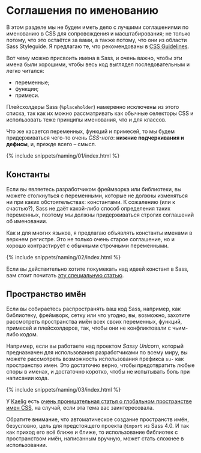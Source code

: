 
# Соглашения по именованию

В этом разделе мы не будем иметь дело с лучшими соглашениями по именованию в CSS для сопровождения и масштабирования; не только потому, что это остаётся за вами, а также потому, что они из области Sass Styleguide. Я предлагаю те, что рекомендованы в [CSS Guidelines](https://cssguidelin.es/#naming-conventions).

Вот чему можно присвоить имена в Sass, и очень важно, чтобы эти имена были хорошими, чтобы весь код выглядел последовательным и легко читался:

* переменные;
* функции;
* примеси.

Плейсхолдеры Sass (`%placeholder`) намеренно исключены из этого списка, так как их можно рассматривать как обычные селекторы CSS и использовать теже принципы именования, что и для классов.

Что же касается переменных, функций и примесей, то мы будем придерживаться чего-то очень *CSS-ного*: **нижние подчеркивания и дефисы**, и, прежде всего – смысл.

{% include snippets/naming/01/index.html %}

## Константы

Если вы являетесь разработчиком фреймворка или библиотеки, вы можете столкнуться с переменными, которые не должны изменяться ни при каких обстоятельствах: константами. К сожалению (или к счастью?), Sass не даёт какой-либо способ определения таких переменных, поэтому мы должны придерживаться строгих соглашений об именовании.

Как и для многих языков, я предлагаю объявлять константы именами в верхнем регистре. Это не только очень старое соглашение, но и хорошо контрастирует с обычными строчными переменными.

{% include snippets/naming/02/index.html %}

Если вы действительно хотите покумекать над идеей констант в Sass, вам стоит почитать [эту специальную статью](https://www.sitepoint.com/dealing-constants-sass/).

## Пространство имён

Если вы собираетесь распространять ваш код Sass, например, как библиотеку, фреймворк, сетку или что угодно, вы, возможно, захотите рассмотреть пространства имён всех своих переменных, функций, примесей и плейсхолдеров, так, чтобы они не конфликтовали с чьим-либо кодом.

Например, если вы работаете над проектом *Sassy Unicorn*, который предназначен для использования разработчиками по всему миру, вы можете рассмотреть возможность использования префикса `su-` как пространство имен. Это достаточно верно, чтобы предотвратить любые споры в именах, и достаточно коротко, чтобы не испытывать боль при написании кода.

{% include snippets/naming/03/index.html %}

У [Kaelig](https://kaelig.fr) есть [очень проницательная статья о глобальном пространстве имен CSS](https://blog.kaelig.fr/post/44554267597/please-respect-the-global-css-namespace), на случай, если эта тема вас заинтересовала.

<div class="note">
  <p>Обратите внимание, что автоматическое создание пространств имён, безусловно, цель для предстоящего проекта <code>@import</code> из Sass 4.0. И так как приход его всё ближе и ближе, то использование библиотек с пространством имён, написанным вручную, может стать сложнее в использовании.</p>
</div>
